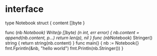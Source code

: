 # interface

type Notebook struct {
content []byte
}

func (nb *Notebook) Write(p []byte) (n int, err error) {
nb.content = append(nb.content, p...)
return len(p), nil
}
func (nb*Notebook) Stringer() string {
return string(nb.content)
}
func main() {
nb := Notebook{}
fmt.Fprintln(&nb, "hello world")
fmt.Println(nb.Stringer())
}
